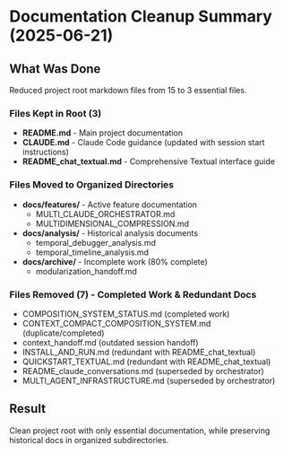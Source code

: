 # Documentation Cleanup Summary (2025-06-21)

## What Was Done

Reduced project root markdown files from 15 to 3 essential files.

### Files Kept in Root (3)
- **README.md** - Main project documentation
- **CLAUDE.md** - Claude Code guidance (updated with session start instructions)
- **README_chat_textual.md** - Comprehensive Textual interface guide

### Files Moved to Organized Directories
- **docs/features/** - Active feature documentation
  - MULTI_CLAUDE_ORCHESTRATOR.md
  - MULTIDIMENSIONAL_COMPRESSION.md
- **docs/analysis/** - Historical analysis documents
  - temporal_debugger_analysis.md
  - temporal_timeline_analysis.md
- **docs/archive/** - Incomplete work (80% complete)
  - modularization_handoff.md

### Files Removed (7) - Completed Work & Redundant Docs
- COMPOSITION_SYSTEM_STATUS.md (completed work)
- CONTEXT_COMPACT_COMPOSITION_SYSTEM.md (duplicate/completed)
- context_handoff.md (outdated session handoff)
- INSTALL_AND_RUN.md (redundant with README_chat_textual)
- QUICKSTART_TEXTUAL.md (redundant with README_chat_textual)
- README_claude_conversations.md (superseded by orchestrator)
- MULTI_AGENT_INFRASTRUCTURE.md (superseded by orchestrator)

## Result
Clean project root with only essential documentation, while preserving historical docs in organized subdirectories.